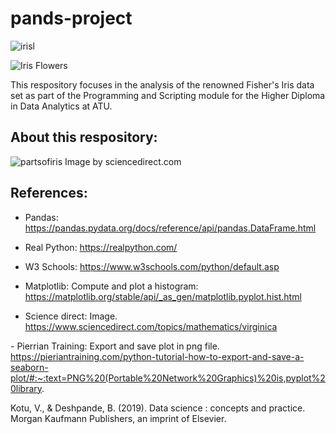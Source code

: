 # pands-project


![irisl](https://encrypted-tbn0.gstatic.com/images?q=tbn:ANd9GcRpTfCeXAg2M1NblVGoTo2gT-wrusoSgufS1AIbfKCFMFlXuO-dA97pX9Z_MSC7otrelK0&usqp=CAU)







![Iris Flowers](https://live.staticflickr.com/387/18749262238_59870d95bd_n.jpg)

This respository focuses in the analysis of the renowned Fisher's Iris data set as part of the Programming and Scripting module for the Higher Diploma in Data Analytics at ATU.

## About this respository:

![partsofiris](https://ars.els-cdn.com/content/image/3-s2.0-B9780128147610000034-f03-01-9780128147610.jpg)
Image by sciencedirect.com


## References:

- Pandas: https://pandas.pydata.org/docs/reference/api/pandas.DataFrame.html

- Real Python: https://realpython.com/

- W3 Schools: https://www.w3schools.com/python/default.asp

- Matplotlib: 
Compute and plot a histogram: https://matplotlib.org/stable/api/_as_gen/matplotlib.pyplot.hist.html

- Science direct: Image. https://www.sciencedirect.com/topics/mathematics/virginica

‌- Pierrian Training:
Export and save plot in png file. https://pieriantraining.com/python-tutorial-how-to-export-and-save-a-seaborn-plot/#:~:text=PNG%20(Portable%20Network%20Graphics)%20is,pyplot%20library.

Kotu, V., & Deshpande, B. (2019). Data science : concepts and practice. Morgan Kaufmann Publishers, an imprint of Elsevier.
